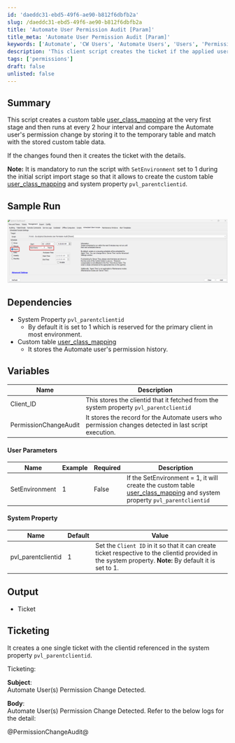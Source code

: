 ```yaml
---
id: 'daeddc31-ebd5-49f6-ae90-b812f6dbfb2a'
slug: /daeddc31-ebd5-49f6-ae90-b812f6dbfb2a
title: 'Automate User Permission Audit [Param]'
title_meta: 'Automate User Permission Audit [Param]'
keywords: ['Automate', 'CW Users', 'Automate Users', 'Users', 'Permission']
description: 'This client script creates the ticket if the applied user classes permissions are changed for the users or if new user classes are added or removed from the users.'
tags: ['permissions']
draft: false
unlisted: false
---
```


## Summary
This script creates a custom table [user_class_mapping](/docs/6c97beaa-f30e-4529-8251-2ecbd01e2221) at the very first stage and then runs at every 2 hour interval and compare the Automate user's permission change by storing it to the temporary table and match with the stored custom table data.  

If the changes found then it creates the ticket with the details.  

**Note:** It is mandatory to run the script with `SetEnvironment` set to 1 during the initial script import stage so that it allows to create the custom table [user_class_mapping](/docs/6c97beaa-f30e-4529-8251-2ecbd01e2221) and system property `pvl_parentclientid`.

## Sample Run

![SampleRun](../../../static/img/docs/977d0336-d15b-4cf1-ab39-a3cd6e09a252/image.webp)

## Dependencies

- System Property `pvl_parentclientid` 
   - By default it is set to 1 which is reserved for the primary client in most environment.
- Custom table [user_class_mapping](/docs/6c97beaa-f30e-4529-8251-2ecbd01e2221)
   - It stores the Automate user's permission history.

## Variables

| Name                   | Description                                                                                                                                                                          |
|------------------------|--------------------------------------------------------------------------------------------------------------------------------------------------------------------------------------|
| Client_ID   | This stores the clientid that it fetched from the system property `pvl_parentclientid` |
| PermissionChangeAudit                  | It stores the record for the Automate users who permission changes detected in last script execution.                                                            |

#### User Parameters

| Name                     | Example               | Required             | Description                                                                                                                                                                                                                      |
|--------------------------|-----------------------|----------------------|----------------------------------------------------------------------------------------------------------------------------------------------------------------------------------------------------------------------------------|
| SetEnvironment               | 1    | False      | If the SetEnvironment = 1, it will create the custom table [user_class_mapping](/docs/6c97beaa-f30e-4529-8251-2ecbd01e2221) and system property `pvl_parentclientid`                                                                                      |

#### System Property

| Name | Default | Value |
| ------------------------------------- | ---------------- | ------------------------------------------------- |
|pvl_parentclientid |  1 | Set the `Client ID` in it so that it can create ticket respective to the clientid provided in the system property. **Note:** By default it is set to 1. |

## Output

- Ticket

## Ticketing
 
 It creates a one single ticket with the clientid referenced in the system property `pvl_parentclientid`.

 Ticketing:
   
   **Subject**:  
   Automate User(s) Permission Change Detected.  

   **Body**:  
   Automate User(s) Permission Change Detected. Refer to the below logs for the detail:
   
   @PermissionChangeAudit@